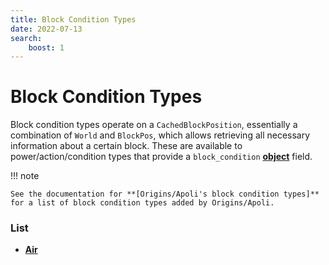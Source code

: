 ```yaml
---
title: Block Condition Types
date: 2022-07-13
search:
    boost: 1
---
```


#   Block Condition Types

Block condition types operate on a `CachedBlockPosition`, essentially a combination of `World` and `BlockPos`, which allows retrieving all necessary information about a certain block. These are available to power/action/condition types that provide a `block_condition` **[object]** field.


!!! note

    See the documentation for **[Origins/Apoli's block condition types]** for a list of block condition types added by Origins/Apoli.


### List

* [**Air**](block_condition_types/air.md)


[object]: https://origins.readthedocs.io/en/latest/types/data_types/object
[Origins/Apoli's block condition types]: https://origins.readthedocs.io/en/latest/types/block_condition_types
